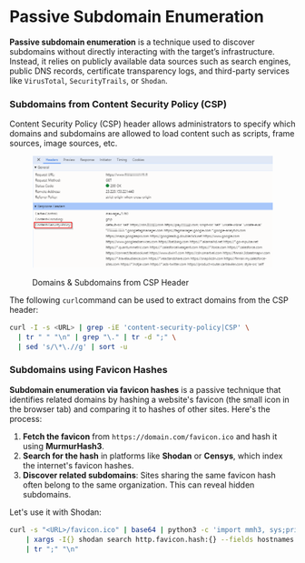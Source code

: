 # Passive Subdomain Enumeration

**Passive subdomain enumeration** is a technique used to discover subdomains without directly interacting with the target’s infrastructure. Instead, it relies on publicly available data sources such as search engines, public DNS records, certificate transparency logs, and third-party services like `VirusTotal`, `SecurityTrails`, or `Shodan`.

### Subdomains from Content Security Policy (CSP)

Content Security Policy (CSP) header allows administrators to specify which domains and subdomains are allowed to load content such as scripts, frame sources, image sources, etc.

<figure><img src="../../../.gitbook/assets/image (1) (1).png" alt=""><figcaption><p>Domains &#x26; Subdomains from CSP Header</p></figcaption></figure>

The following `curl`command can be used to extract domains from the CSP header:

```bash
curl -I -s <URL> | grep -iE 'content-security-policy|CSP' \
  | tr " " "\n" | grep "\." | tr -d ";" \
  | sed 's/\*\.//g' | sort -u
```

### Subdomains using Favicon Hashes

**Subdomain enumeration via favicon hashes** is a passive technique that identifies related domains by hashing a website's favicon (the small icon in the browser tab) and comparing it to hashes of other sites. Here's the process:

1. **Fetch the favicon** from `https://domain.com/favicon.ico` and hash it using **MurmurHash3**.
2. **Search for the hash** in platforms like **Shodan** or **Censys**, which index the internet's favicon hashes.
3. **Discover related subdomains**: Sites sharing the same favicon hash often belong to the same organization. This can reveal hidden subdomains.

Let's use it with Shodan:

```bash
curl -s "<URL>/favicon.ico" | base64 | python3 -c 'import mmh3, sys;print(mmh3.hash(sys.stdin.buffer.read()))' \
    | xargs -I{} shodan search http.favicon.hash:{} --fields hostnames \
    | tr ";" "\n"
```

